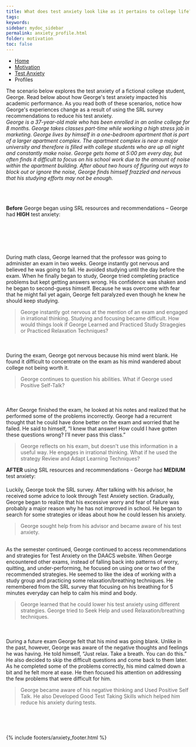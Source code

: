 ```yaml
---
title: What does test anxiety look like as it pertains to college life?
tags: 
keywords: 
sidebar: mydoc_sidebar
permalink: anxiety_profile.html
folder: motivation
toc: false
---
```


<ul class="breadcrumb">
    <li><a href="index.html">Home</a></li>
    <li><a href="motivation.html">Motivation</a></li>
    <li><a href="anxiety.html">Test Anxiety</a></li>
    <li class="active">Profiles</li>
</ul>
The scenario below explores the test anxiety of a fictional college student, George. Read below about how George's test anxiety impacted his academic performance. As you read both of these scenarios, notice how George's experiences change as a result of using the SRL survey recommendations to reduce his test anxiety. 

<div markdown="span" class="alert alert-info" role="alert"><i class="fa fa-info-circle">
George is a 37-year-old male who has been enrolled in an online college for 8 months. George takes classes part-time while working a high stress job in marketing. George lives by himself in a one-bedroom apartment that is part of a larger apartment complex. The apartment complex is near a major university and therefore is filled with college students who are up all night and constantly make noise. George gets home at 5:00 pm every day, but often finds it difficult to focus on his school work due to the amount of noise within the apartment building. After about two hours of figuring out ways to block out or ignore the noise, George finds himself frazzled and nervous that his studying efforts may not be enough.</i> </div>

<br>
<br>
<br>

**Before** George began using SRL resources and recommendations – George had **HIGH** test anxiety:

<div class="col-md-6" style="margin-top: 100px">
During math class, George learned that the professor was going to administer an exam in two weeks. George instantly got nervous and believed he was going to fail. He avoided studying until the day before the exam. When he finally began to study, George tried completing practice problems but kept getting answers wrong. His confidence was shaken and he began to second-guess himself. Because he was overcome with fear that he might fail yet again, George felt paralyzed even though he knew he should keep studying. 
</div><div class="col-md-6"><blockquote class="oval-thought">
George instantly got nervous at the mention of an exam and engaged in irrational thinking. Studying and focusing became difficult. How would things look if George Learned and Practiced Study Stragegies or Practiced Relaxation Techniques?
</blockquote></div>
<div class="col-md-6" style="margin-top: 50px"> <!-- Adjust the margin-top until the text displays where you want -->
During the exam, George got nervous because his mind went blank. He found it difficult to concentrate on the exam as his mind wandered about college not being worth it.
</div><div class="col-md-6"><blockquote class="oval-thought">
George continues to question his abilities. What if George used Positive Self-Talk?
</blockquote></div>
<div class="col-md-6" style="margin-top: 50px"> <!-- Adjust the margin-top until the text displays where you want -->
After George finished the exam, he looked at his notes and realized that he performed some of the problems incorrectly. George had a recurrent thought that he could have done better on the exam and worried that he failed. He said to himself, “I knew that answer! How could I have gotten these questions wrong? I’ll never pass this class.”
</div><div class="col-md-6"><blockquote class="oval-thought">
George reflects on his exam, but doesn't use this information in a useful way. He engages in irrational thinking. What if he used the strategy Review and Adapt Learning Techniques?
</blockquote></div>


**AFTER** using SRL resources and recommendations - George had **MEDIUM** test anxiety:

<div class="col-md-6" style="margin-top: 20px"> <!-- Adjust the margin-top until the text displays where you want -->
Luckily, George took the SRL survey. After talking with his advisor, he received some advice to look through Test Anxiety section. Gradually, George began to realize that his excessive worry and fear of failure was probably a major reason why he has not improved in school. He began to search for some strategies or ideas about how he could lessen his anxiety.
</div><div class="col-md-6"><blockquote class="oval-thought">
George sought help from his advisor and became aware of his test anxiety.
</blockquote></div>
 
 <div class="col-md-6" style="margin-top: 30px"> <!-- Adjust the margin-top until the text displays where you want -->
As the semester continued, George continued to access recommendations and strategies for Test Anxiety on the DAACS website. When George encountered other exams, instead of falling back into patterns of worry, quitting, and under-performing, he focused on using one or two of the recommended strategies. He seemed to like the idea of working with a study group and practicing some relaxation/breathing techniques. He remembered from the SRL survey that focusing on his breathing for 5 minutes everyday can help to calm his mind and body.
</div><div class="col-md-6"><blockquote class="oval-thought">
George learned that he could lower his test anxiety using different strategies. George tried to Seek Help and used Relaxation/breathing techniques.
</blockquote></div>
<div class="col-md-6" style="margin-top: 50px"> <!-- Adjust the margin-top until the text displays where you want -->
During a future exam George felt that his mind was going blank. Unlike in the past, however, George was aware of the negative thoughts and feelings he was having. He told himself, “Just relax. Take a breath. You can do this.” He also decided to skip the difficult questions and come back to them later. As he completed some of the problems correctly, his mind calmed down a bit and he felt more at ease. He then focused his attention on addressing the few problems that were difficult for him.
</div><div class="col-md-6"><blockquote class="oval-thought">
George became aware of his negative thinking and Used Positive Self Talk. He also Developed Good Test Taking Skills which helped him reduce his anxiety during tests.
</blockquote></div>

<br>
<br>
<br>

{% include footers/anxiety_footer.html %}




